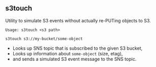 s3touch
-------
Utility to simulate S3 events without actually re-PUTing objects to S3.

    Usage: s3touch <s3 path>

    s3touch s3://my-bucket/some-object

- Looks up SNS topic that is subscribed to the given S3 bucket,
- Looks up information about `some-object` (size, etag),
- and sends a simulated S3 event message to the SNS topic.

